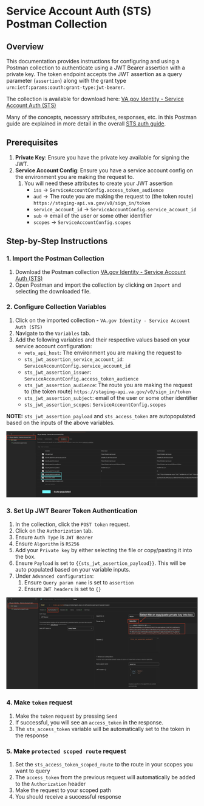 # Service Account Auth (STS) Postman Collection

## Overview

This documentation provides instructions for configuring and using a Postman collection to authenticate using a JWT Bearer assertion with a private key. The token endpoint accepts the JWT assertion as a query parameter (`assertion`) along with the grant type `urn:ietf:params:oauth:grant-type:jwt-bearer`.

The collection is available for download here: [VA.gov Identity - Service Account Auth (STS)](https://github.com/department-of-veterans-affairs/va.gov-team-sensitive/blob/f1c9526e8c04de099832441cd1778bba8a66e213/teams/vsp/teams/Identity/Product%20Documentation/Sign%20In%20Service/postman_collections/Service_Account_Auth.postman_collection.json)

Many of the concepts, necessary attributes, responses, etc. in this Postman guide are explained in more detail in the overall [STS auth guide](../auth_flows/service_account.md).

## Prerequisites

1. **Private Key**: Ensure you have the private key available for signing the JWT.
2. **Service Account Config**: Ensure you have a service account config on the environment you are making the request to.
    1. You will need these attributes to create your JWT assertion
        - `iss` -> `ServiceAccountConfig.access_token_audience`
        - `aud` -> The route you are making the request to (the token route) `https://staging-api.va.gov/v0/sign_in/token`
        - `service_account_id` -> `ServiceAccountConfig.service_account_id`
        - `sub` -> email of the user or some other identifier
        - `scopes` -> `ServiceAccountConfig.scopes`

## Step-by-Step Instructions

### 1. Import the Postman Collection

1. Download the Postman collection [VA.gov Identity - Service Account Auth (STS)](https://github.com/department-of-veterans-affairs/va.gov-team-sensitive/blob/f1c9526e8c04de099832441cd1778bba8a66e213/teams/vsp/teams/Identity/Product%20Documentation/Sign%20In%20Service/postman_collections/Service_Account_Auth.postman_collection.json)
2. Open Postman and import the collection by clicking on `Import` and selecting the downloaded file.

### 2. Configure Collection Variables

1. Click on the imported collection - `VA.gov Identity - Service Account Auth (STS)`
3. Navigate to the `Variables` tab.
4. Add the following variables and their respective values based on your service account configuration:
   - `vets_api_host`: The environment you are making the request to
   - `sts_jwt_assertion_service_account_id`: `ServiceAccountConfig.service_account_id`
   - `sts_jwt_assertion_issuer`: `ServiceAccountConfig.access_token_audience`
   - `sts_jwt_assertion_audience`: The route you are making the request to (the token route) `https://staging-api.va.gov/v0/sign_in/token`
   - `sts_jwt_assertion_subject`: email of the user or some other identifier
   - `sts_jwt_assertion_scopes`: `ServiceAccountConfig.scopes`

**NOTE:** `sts_jwt_assertion_payload` and `sts_access_token` are autopopulated based on the inputs of the above variables.

![postman_sts_variables](img/postman_sts_variables.png)

### 3. Set Up JWT Bearer Token Authentication

1. In the collection, click the `POST token` request.
2. Click on the `Authorization` tab.
3. Ensure `Auth Type` is `JWT Bearer`
4. Ensure `Algorithm` is `RS256`
5. Add your `Private key` by either selecting the file or copy/pasting it into the box.
4. Ensure `Payload` is set to `{{sts_jwt_assertion_payload}}`. This will be auto populated based on your variable inputs.
5. Under `Advanced configuration`:
    1. Ensure `Query param name` is set to `assertion`
    2. Ensure `JWT headers` is set to `{}`

![postman_sts_auth](img/postman_sts_auth.png)

### 4. Make `token` request

1. Make the `token` request by pressing `Send`
2. If successful, you will see an `access_token` in the response.
3. The `sts_access_token` variable will be automatically set to the token in the response

### 5. Make `protected scoped route` request

1. Set the `sts_access_token_scoped_route` to the route in your scopes you want to query
2. The `access_token` from the previous request will automatically be added to the `Authorization` header
3. Make the request to your scoped path
4. You should receive a successful response
